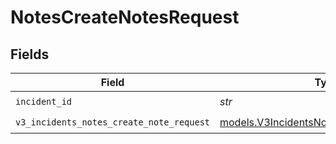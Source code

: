 # NotesCreateNotesRequest


## Fields

| Field                                                                                      | Type                                                                                       | Required                                                                                   | Description                                                                                |
| ------------------------------------------------------------------------------------------ | ------------------------------------------------------------------------------------------ | ------------------------------------------------------------------------------------------ | ------------------------------------------------------------------------------------------ |
| `incident_id`                                                                              | *str*                                                                                      | :heavy_check_mark:                                                                         | Required                                                                                   |
| `v3_incidents_notes_create_note_request`                                                   | [models.V3IncidentsNotesCreateNoteRequest](../models/v3incidentsnotescreatenoterequest.md) | :heavy_check_mark:                                                                         | N/A                                                                                        |